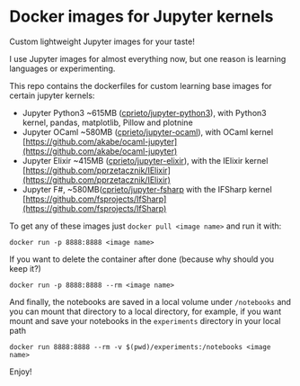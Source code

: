 # Docker images for Jupyter kernels

Custom lightweight Jupyter images for your taste!

I use Jupyter images for almost everything now, but one reason is learning languages or experimenting.

This repo contains the dockerfiles for custom learning base images for certain jupyter kernels:

 * Jupyter Python3 ~615MB ([cprieto/jupyter-python3](https://hub.docker.com/r/cprieto/jupyter-python3/)), with Python3 kernel, pandas, matplotlib, Pillow and plotnine
 * Jupyter OCaml ~580MB ([cprieto/jupyter-ocaml](https://hub.docker.com/r/cprieto/jupyter-ocaml/)), with OCaml kernel [https://github.com/akabe/ocaml-jupyter](https://github.com/akabe/ocaml-jupyter) 
 * Jupyter Elixir ~415MB ([cprieto/jupyter-elixir](https://hub.docker.com/r/cprieto/jupyter-elixir/)), with the IElixir kernel [https://github.com/pprzetacznik/IElixir](https://github.com/pprzetacznik/IElixir)
 * Jupyter F#, ~580MB([cprieto/jupyter-fsharp](https://hub.docker.com/r/cprieto/jupyter-fsharp/) with the IFSharp kernel [https://github.com/fsprojects/IfSharp](https://github.com/fsprojects/IfSharp)

To get any of these images just `docker pull <image name>` and run it with:

`docker run -p 8888:8888 <image name>`

If you want to delete the container after done (because why should you keep it?)

`docker run -p 8888:8888 --rm <image name>`

And finally, the notebooks are saved in a local volume under `/notebooks` and you can mount that directory to a local directory, for example, if you want mount and save your notebooks in the `experiments` directory in your local path

`docker run 8888:8888 --rm -v $(pwd)/experiments:/notebooks <image name>`

Enjoy!

